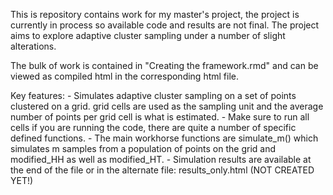 This is repository contains work for my master's project, the project is currently in process so available code and results are not final. The project aims to explore adaptive cluster sampling under a number of slight alterations.

The bulk of work is contained in "Creating the framework.rmd" and can be viewed as compiled html in the corresponding html file.

Key features:
	- Simulates adaptive cluster sampling on a set of points clustered on a grid. grid cells are used as the sampling unit and the average number of points per grid cell is what is estimated.
	- Make sure to run all cells if you are running the code, there are quite a number of specific defined functions.
		- The main workhorse functions are simulate_m() which simulates m samples from a population of points on the grid and modified_HH as well as modified_HT.
	- Simulation results are available at the end of the file or in the alternate file: results_only.html (NOT CREATED YET!)